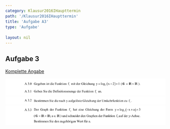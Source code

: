 ```yaml
---
category: Klausur2016IHaupttermin
path: '/Klausur2016IHaupttermin'
title: 'Aufgabe A3'
type: 'Aufgabe'

layout: nil
---
```


## Aufgabe 3
<p> <a href="https://www.isb.bayern.de/download/17089/2015_mathe_i_haupttermin_angaben.pdf"> Komplette Angabe </a> </p>
<img src="./Aufgabenstellungen/2015_mi_ht/2015_mathe_i_haupttermin_angaben_a3_1.png">
<img src="./Aufgabenstellungen/2015_mi_ht/2015_mathe_i_haupttermin_angaben_a3_2.png">
<img src="./Aufgabenstellungen/2015_mi_ht/2015_mathe_i_haupttermin_angaben_a3_3.png">

